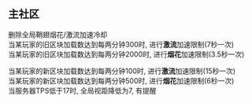 ## 主社区
删除全局鞘翅烟花/激流加速冷却  
当某玩家的旧区块加载数达到每两分钟300时, 进行**激流**加速限制(7秒一次)  
当某玩家的旧区块加载数达到每两分钟2000时, 进行**烟花**加速限制(3.5秒一次)  
  
当某玩家的新区块加载数达到每两分钟100时, 进行**激流**加速限制(15秒一次)  
当某玩家的新区块加载数达到每两分钟500时, 进行**烟花**加速限制(6秒一次)  
当服务器TPS低于17时, 全局视距降低为7, 有提醒  
